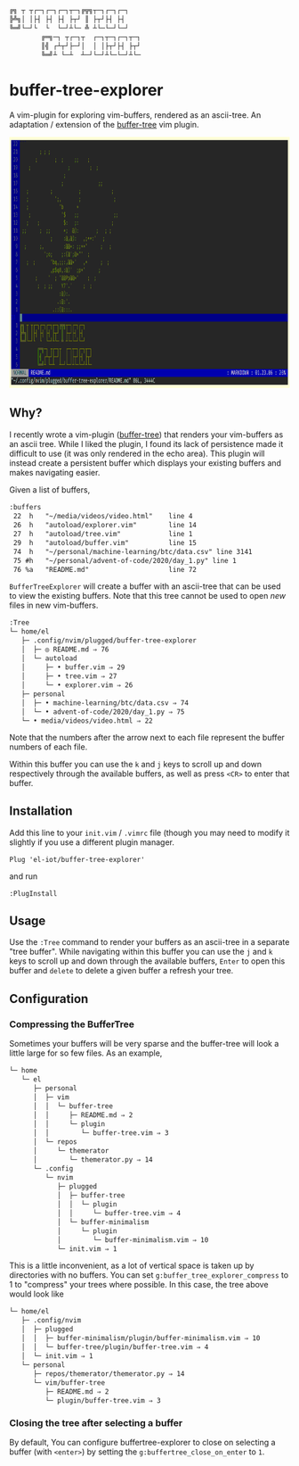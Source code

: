 ```
╔╗ ┬ ┬┌─┐┌─┐┌─┐┬─┐╔╦╗┬─┐┌─┐┌─┐
╠╩╗│ │├┤ ├┤ ├┤ ├┬┘ ║ ├┬┘├┤ ├┤
╚═╝└─┘└  └  └─┘┴└─ ╩ ┴└─└─┘└─┘
        ╔═╗─┐ ┬┌─┐┬  ┌─┐┬─┐┌─┐┬─┐
        ║╣ ┌┴┬┘├─┘│  │ │├┬┘├┤ ├┬┘
        ╚═╝┴ └─┴  ┴─┘└─┘┴└─└─┘┴└─
```

<h1>buffer-tree-explorer</h1>

A vim-plugin for exploring vim-buffers, rendered as an ascii-tree. An adaptation / extension of the <a href='https://github.com/el-iot/buffer-tree'>buffer-tree</a> vim plugin.

<img src="https://github.com/el-iot/buffer-tree-explorer/blob/master/assets/demo.gif" width="800" height="450" />

<h2>Why?</h2>
I recently wrote a vim-plugin (<a href='https://github.com/el-iot/buffer-tree'>buffer-tree</a>) that renders your vim-buffers as an ascii tree. While I liked the plugin, I found its lack of persistence made it difficult to use (it was only rendered in the echo area). This plugin will instead create a persistent buffer which displays your existing buffers and makes navigating easier.

Given a list of buffers,
```
:buffers
 22  h   "~/media/videos/video.html"    line 4
 26  h   "autoload/explorer.vim"        line 14
 27  h   "autoload/tree.vim"            line 1
 29  h   "autoload/buffer.vim"          line 15
 74  h   "~/personal/machine-learning/btc/data.csv" line 3141
 75 #h   "~/personal/advent-of-code/2020/day_1.py" line 1
 76 %a   "README.md"                    line 72
```

<code>BufferTreeExplorer</code> will create a buffer with an ascii-tree that can be used to view the existing buffers. Note that this tree cannot be used to open *new* files in new vim-buffers.

```
:Tree
└─ home/el
   ├─ .config/nvim/plugged/buffer-tree-explorer
   │  ├─ ◎ README.md ⇒ 76
   │  └─ autoload
   │     ├─ • buffer.vim ⇒ 29
   │     ├─ • tree.vim ⇒ 27
   │     └─ • explorer.vim ⇒ 26
   ├─ personal
   │  ├─ • machine-learning/btc/data.csv ⇒ 74
   │  └─ • advent-of-code/2020/day_1.py ⇒ 75
   └─ • media/videos/video.html ⇒ 22
```

Note that the numbers after the arrow next to each file represent the buffer numbers of each file.

Within this buffer you can use the <code>k</code> and <code>j</code> keys to scroll up and down respectively through the available buffers, as well as press <code>\<CR\></code> to enter that buffer.

<h2>Installation</h2>

Add this line to your <code>init.vim</code> / <code>.vimrc</code> file (though you may need to modify it slightly if you use a different plugin manager.

```
Plug 'el-iot/buffer-tree-explorer'
```

and run

```
:PlugInstall
```
<h2>Usage</h2>
Use the <code>:Tree</code> command to render your buffers as an ascii-tree in a separate "tree buffer". While navigating within this buffer you can use the <code>j</code> and <code>k</code> keys to scroll up and down through the available buffers, <code>Enter</code> to open this buffer and <code>delete</code> to delete a given buffer a refresh your tree.

<h2>Configuration</h2>

<h3> Compressing the BufferTree </h3>
Sometimes your buffers will be very sparse and the buffer-tree will look a little large for so few files.
As an example,

```
└─ home
   └─ el
      ├─ personal
      │  ├─ vim
      │  │  └─ buffer-tree
      │  │     ├─ README.md ⇒ 2
      │  │     └─ plugin
      │  │        └─ buffer-tree.vim ⇒ 3
      │  └─ repos
      │     └─ themerator
      │        └─ themerator.py ⇒ 14
      └─ .config
         └─ nvim
            ├─ plugged
            │  ├─ buffer-tree
            │  │  └─ plugin
            │  │     └─ buffer-tree.vim ⇒ 4
            │  └─ buffer-minimalism
            │     └─ plugin
            │        └─ buffer-minimalism.vim ⇒ 10
            └─ init.vim ⇒ 1
```

This is a little inconvenient, as a lot of vertical space is taken up by directories with no buffers.
You can set <code>g:buffer_tree_explorer_compress</code> to 1 to "compress" your trees where possible. In this case, the tree above would look like

```
└─ home/el
   ├─ .config/nvim
   │  ├─ plugged
   │  │  ├─ buffer-minimalism/plugin/buffer-minimalism.vim ⇒ 10
   │  │  └─ buffer-tree/plugin/buffer-tree.vim ⇒ 4
   │  └─ init.vim ⇒ 1
   └─ personal
      ├─ repos/themerator/themerator.py ⇒ 14
      └─ vim/buffer-tree
         ├─ README.md ⇒ 2
         └─ plugin/buffer-tree.vim ⇒ 3

```

<h3> Closing the tree after selecting a buffer</h3>

By default, You can configure buffertree-explorer to close on selecting a buffer (with <code>\<enter\></code>) by setting the <code>g:buffertree_close_on_enter</code> to <code>1</code>.
